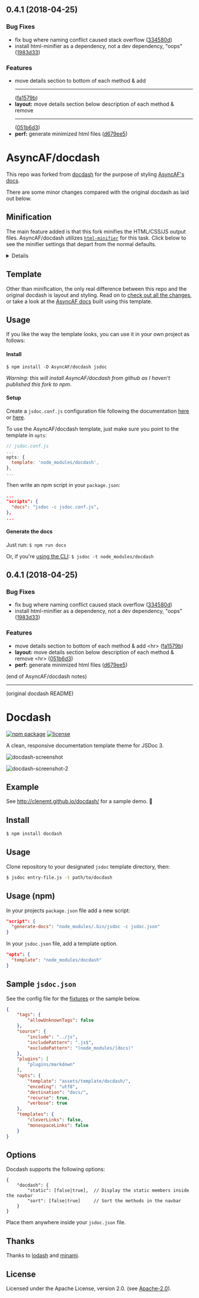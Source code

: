 <a name="0.4.1"></a>
## 0.4.1 (2018-04-25)


### Bug Fixes

* fix bug where naming conflict caused stack overflow ([334580d](https://github.com/clenemt/docdash/commit/334580d))
* install html-minifier as a dependency, not a dev dependency, "oops" ([1983d33](https://github.com/clenemt/docdash/commit/1983d33))


### Features

* move details section to bottom of each method & add <hr> ([fa1579b](https://github.com/clenemt/docdash/commit/fa1579b))
* **layout:** move details section below description of each method & remove <hr> ([051b6d3](https://github.com/clenemt/docdash/commit/051b6d3))
* **perf:** generate minimized html files ([d679ee5](https://github.com/clenemt/docdash/commit/d679ee5))



# AsyncAF/docdash

This repo was forked from [docdash](https://github.com/clenemt/docdash) for the purpose of styling [AsyncAF's docs](https://asyncaf.github.io/AsyncAF/AsyncAF.html).

There are some minor changes compared with the original docdash as laid out below.

## Minification
The main feature added is that this fork minifies the HTML/CSS/JS output files. AsyncAF/docdash utilizes [`html-minifier`](https://github.com/kangax/html-minifier) for this task. Click below to see the minifier settings that depart from the normal defaults.

<details><pre><code>
{
    collapseBooleanAttributes: true,
    collapseWhitespace: true,
    maxLineLength: 32 * 1024,
    minifyCSS: true,
    minifyJS: true,
    removeAttributeQuotes: true,
    removeComments: true,
    removeOptionalTags: true,
    removeRedundantAttributes: true,
    removeScriptTypeAttributes: true,
    removeStyleLinkTypeAttributes: true,
    sortAttributes: true,
    sortClassName: true
}
</code></pre></details>

## Template

Other than minification, the only real difference between this repo and the original docdash is layout and styling. Read on to [check out all the changes](#features), or take a look at the [AsyncAF docs](https://asyncaf.github.io/AsyncAF/AsyncAF.html) built using this template.

## Usage

If you like the way the template looks, you can use it in your own project as follows:

#### Install

`$ npm install -D AsyncAF/docdash jsdoc`

_Warning: this will install AsyncAF/docdash from github as I haven't published this fork to npm._

#### Setup

Create a `jsdoc.conf.js` configuration file following the documentation [here](#sample-jsdoc.json) or [here](http://usejsdoc.org/about-configuring-jsdoc.html).

To use the AsyncAF/docdash template, just make sure you point to the template in `opts`:

```js
// jsdoc.conf.js
...
opts: {
  template: 'node_modules/docdash',
},
...
```

Then write an npm script in your `package.json`:

```json
...
"scripts": {
  "docs": "jsdoc -c jsdoc.conf.js",
},
...
```

#### Generate the docs

Just run: `$ npm run docs`

Or, if you're [using the CLI](http://usejsdoc.org/about-getting-started.html): `$ jsdoc -t node_modules/docdash`

<a name="0.4.1"></a>
## 0.4.1 (2018-04-25)


### Bug Fixes

* fix bug where naming conflict caused stack overflow ([334580d](https://github.com/clenemt/docdash/commit/334580d))
* install html-minifier as a dependency, not a dev dependency, "oops" ([1983d33](https://github.com/clenemt/docdash/commit/1983d33))


### Features

* move details section to bottom of each method & add \<hr> ([fa1579b](https://github.com/clenemt/docdash/commit/fa1579b))
* **layout:** move details section below description of each method & remove \<hr> ([051b6d3](https://github.com/clenemt/docdash/commit/051b6d3))
* **perf:** generate minimized html files ([d679ee5](https://github.com/clenemt/docdash/commit/d679ee5))

(end of AsyncAF/docdash notes)
<hr>
(original docdash README)

# Docdash
[![npm package](https://img.shields.io/npm/v/docdash.svg)](https://www.npmjs.com/package/docdash) [![license](https://img.shields.io/npm/l/docdash.svg)](LICENSE.md)

A clean, responsive documentation template theme for JSDoc 3.

![docdash-screenshot](https://cloud.githubusercontent.com/assets/447956/13398144/4dde7f36-defd-11e5-8909-1a9013302cb9.png)

![docdash-screenshot-2](https://cloud.githubusercontent.com/assets/447956/13401057/e30effd8-df0a-11e5-9f51-66257ac38e94.jpg)

## Example
See http://clenemt.github.io/docdash/ for a sample demo. :rocket:

## Install

```bash
$ npm install docdash
```

## Usage
Clone repository to your designated `jsdoc` template directory, then:

```bash
$ jsdoc entry-file.js -t path/to/docdash
```

## Usage (npm)
In your projects `package.json` file add a new script:

```json
"script": {
  "generate-docs": "node_modules/.bin/jsdoc -c jsdoc.json"
}
```

In your `jsdoc.json` file, add a template option.

```json
"opts": {
  "template": "node_modules/docdash"
}
```

## Sample `jsdoc.json`
See the config file for the [fixtures](fixtures/fixtures.conf.json) or the sample below.

```json
{
    "tags": {
        "allowUnknownTags": false
    },
    "source": {
        "include": "../js",
        "includePattern": ".js$",
        "excludePattern": "(node_modules/|docs)"
    },
    "plugins": [
        "plugins/markdown"
    ],
    "opts": {
        "template": "assets/template/docdash/",
        "encoding": "utf8",
        "destination": "docs/",
        "recurse": true,
        "verbose": true
    },
    "templates": {
        "cleverLinks": false,
        "monospaceLinks": false
    }
}
```

## Options
Docdash supports the following options:

```
{
    "docdash": {
        "static": [false|true],  // Display the static members inside the navbar
        "sort": [false|true]     // Sort the methods in the navbar
    }
}
```

Place them anywhere inside your `jsdoc.json` file.

## Thanks
Thanks to [lodash](https://lodash.com) and [minami](https://github.com/nijikokun/minami).

## License
Licensed under the Apache License, version 2.0. (see [Apache-2.0](LICENSE.md)).
